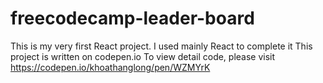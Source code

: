 # freecodecamp-leader-board

This is my very first React project. I used mainly React to complete it
This project is written on codepen.io
To view detail code, please visit https://codepen.io/khoathanglong/pen/WZMYrK 
